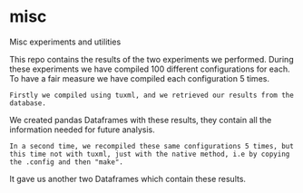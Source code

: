 # misc
Misc experiments and utilities 

This repo contains the results of the two experiments we performed.
During these experiments we have compiled 100 different configurations for each.
To have a fair measure we have compiled each configuration 5 times.

	Firstly we compiled using tuxml, and we retrieved our results from the database.
We created pandas Dataframes with these results, they contain all the information needed for future analysis.

	In a second time, we recompiled these same configurations 5 times, but this time not with tuxml, just with the native method, i.e by copying the .config and then "make".
It gave us another two Dataframes which contain these results.
